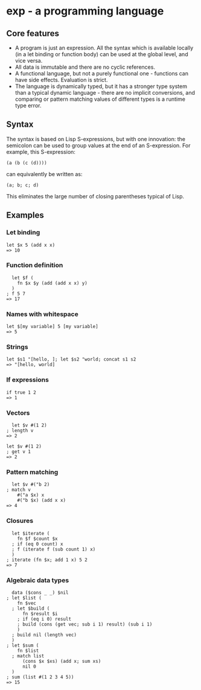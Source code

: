 # exp - a programming language

## Core features

* A program is just an expression. All the syntax which is available
  locally (in a let binding or function body) can be used at the global
  level, and vice versa.
* All data is immutable and there are no cyclic references.
* A functional language, but not a purely functional one - functions can
  have side effects. Evaluation is strict.
* The language is dynamically typed, but it has a stronger type system
  than a typical dynamic language - there are no implicit conversions,
  and comparing or pattern matching values of different types is a
  runtime type error.

## Syntax

The syntax is based on Lisp S-expressions, but with one innovation: the
semicolon can be used to group values at the end of an S-expression. For
example, this S-expression:

    (a (b (c (d))))

can equivalently be written as:

    (a; b; c; d)

This eliminates the large number of closing parentheses typical of Lisp.

## Examples

### Let binding

    let $x 5 (add x x)
    => 10

### Function definition

      let $f (
        fn $x $y (add (add x x) y)
      )
    ; f 5 7
    => 17

### Names with whitespace

    let $[my variable] 5 [my variable]
    => 5

### Strings

    let $s1 "[hello, ]; let $s2 "world; concat s1 s2
    => "[hello, world]

### If expressions

    if true 1 2
    => 1

### Vectors

      let $v #(1 2)
    ; length v
    => 2

    let $v #(1 2)
    ; get v 1
    => 2

### Pattern matching

      let $v #("b 2)
    ; match v
        #("a $x) x
        #("b $x) (add x x)
    => 4

### Closures

      let $iterate (
        fn $f $count $x
      ; if (eq 0 count) x
      ; f (iterate f (sub count 1) x)
      )
    ; iterate (fn $x; add 1 x) 5 2
    => 7

### Algebraic data types

      data ($cons _ _) $nil
    ; let $list (
        fn $vec
      ; let $build (
          fn $result $i
        ; if (eq i 0) result
        ; build (cons (get vec; sub i 1) result) (sub i 1)
        )
      ; build nil (length vec)
      )
    ; let $sum (
        fn $list
      ; match list
          (cons $x $xs) (add x; sum xs)
          nil 0
      )
    ; sum (list #(1 2 3 4 5))
    => 15
